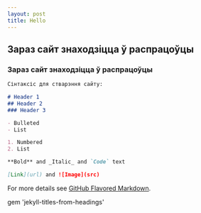 ```yaml
---
layout: post
title: Hello
---
```


## Зараз сайт знаходзіцца ў распрацоўцы

### Зараз сайт знаходзіцца ў распрацоўцы

```markdown
Сінтаксіс для стварэння сайту:

# Header 1
## Header 2
### Header 3

- Bulleted
- List

1. Numbered
2. List

**Bold** and _Italic_ and `Code` text

[Link](url) and ![Image](src)
```

For more details see [GitHub Flavored Markdown](https://guides.github.com/features/mastering-markdown/).

gem 'jekyll-titles-from-headings'

